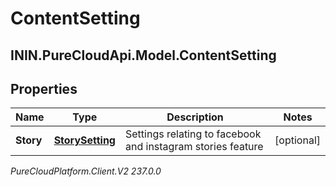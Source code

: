 # ContentSetting

## ININ.PureCloudApi.Model.ContentSetting

## Properties

|Name | Type | Description | Notes|
|------------ | ------------- | ------------- | -------------|
| **Story** | [**StorySetting**](StorySetting) | Settings relating to facebook and instagram stories feature | [optional] |



_PureCloudPlatform.Client.V2 237.0.0_
